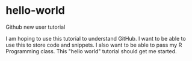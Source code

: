 # hello-world
Github new user tutorial

I am hoping to use this tutorial to understand GitHub.  I want to be able to use this to store code and snippets.  I also want to be able to pass my R Programming class.  This "hello world" tutorial should get me started.
